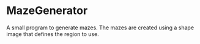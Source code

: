 # MazeGenerator
A small program to generate mazes. The mazes are created using a shape image that defines the region to use.
